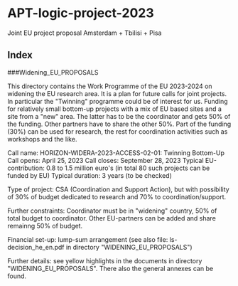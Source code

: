 # APT-logic-project-2023
Joint EU project proposal Amsterdam + Tbilisi + Pisa

## Index
###Widening_EU_PROPOSALS

This directory contains the Work Programme of the EU 2023-2024 on widening the EU research area. It is a plan for future calls for joint projects. In particular the "Twinning" programme could be of interest for us. Funding for relatively small bottom-up projects with a mix of EU based sites and a site from a "new" area. The latter has to be the coordinator and gets 50% of the funding. Other partners have to share the other 50%. Part of the funding (30%) can be used for research, the rest for coordination activities such as workshops and the like.

Call name: HORIZON-WIDERA-2023-ACCESS-02-01: Twinning Bottom-Up
Call opens: April 25, 2023
Call closes: September 28, 2023
Typical EU-contribution: 0.8 to 1.5 million euro's (in total 80 such projects can be funded by EU)
Typical duration: 3 years (to be checked)

Type of project: CSA (Coordination and Support Action), but with possibility of 30% of budget dedicated to research and 70% to coordination/support.

Further constraints: Coordinator must be in "widening" country, 50% of total budget to coordinator. Other EU-partners can be added and share remainng 50% of budget.

Financial set-up: lump-sum arrangement (see also file: ls-decision_he_en.pdf in directory "WIDENING_EU_PROPOSALS")

Further details: see yellow highlights in the documents in directory "WIDENING_EU_PROPOSALS". There also the general annexes can be found.

